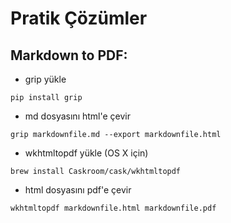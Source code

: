 # Pratik Çözümler

Markdown to PDF:
----------------

* grip yükle

`pip install grip`

* md dosyasını html'e çevir

`grip markdownfile.md --export markdownfile.html`

* wkhtmltopdf yükle (OS X için)

`brew install Caskroom/cask/wkhtmltopdf`

* html dosyasını pdf'e çevir

`wkhtmltopdf markdownfile.html markdownfile.pdf`
